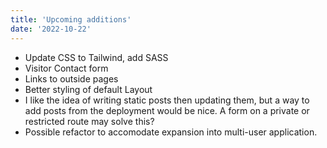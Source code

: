 ```yaml
---
title: 'Upcoming additions'
date: '2022-10-22'
---
```


- Update CSS to Tailwind, add SASS
- Visitor Contact form
- Links to outside pages
- Better styling of default Layout
- I like the idea of writing static posts then updating them, but a way to add posts from the deployment would be nice. A form on a private or restricted route may solve this?
- Possible refactor to accomodate expansion into multi-user application.
